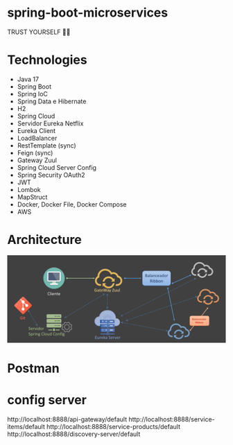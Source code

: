 # spring-boot-microservices

TRUST YOURSELF 🚀✨

# Technologies
- Java 17
- Spring Boot
- Spring IoC
- Spring Data e Hibernate
- H2
- Spring Cloud
- Servidor Eureka Netflix
- Eureka Client
- LoadBalancer
- RestTemplate (sync)
- Feign (sync)
- Gateway Zuul
- Spring Cloud Server Config
- Spring Security OAuth2
- JWT
- Lombok
- MapStruct
- Docker, Docker File, Docker Compose
- AWS

# Architecture

![img.png](assets/img.png)

# Postman

# config server

http://localhost:8888/api-gateway/default
http://localhost:8888/service-items/default
http://localhost:8888/service-products/default
http://localhost:8888/discovery-server/default